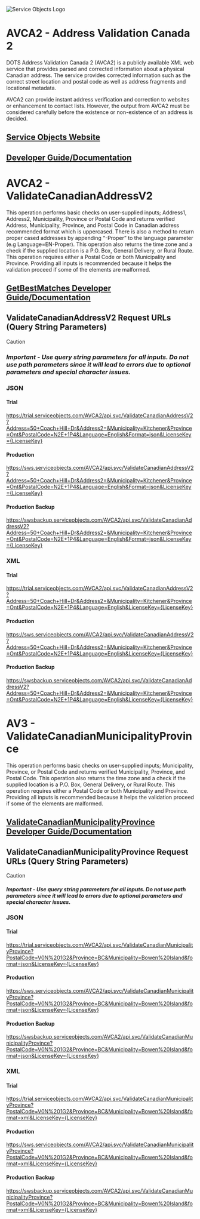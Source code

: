 ![Service Objects Logo](https://www.serviceobjects.com/wp-content/uploads/2021/05/SO-Logo-with-TM.gif "Service Objects Logo")

# AVCA2 - Address Validation Canada 2

DOTS Address Validation Canada 2 (AVCA2) is a publicly available XML web service that provides parsed and corrected information about a physical Canadian address. The service provides corrected information such as the correct street location and postal code as well as address fragments and locational metadata.

AVCA2 can provide instant address verification and correction to websites or enhancement to contact lists. However, the output from AVCA2 must be considered carefully before the existence or non-existence of an address is decided.

## [Service Objects Website](https://serviceobjects.com)
## [Developer Guide/Documentation](https://www.serviceobjects.com/docs/)

# AVCA2 - ValidateCanadianAddressV2

This operation performs basic checks on user-supplied inputs; Address1, Address2, Municipality, Province or Postal Code and returns verified Address, Municipality, Province, and Postal Code in Canadian address recommended format which is uppercased. There is also a method to return proper cased addresses by appending “-Proper” to the language parameter (e.g Language=EN-Proper). This operation also returns the time zone and a check if the supplied location is a P.O. Box, General Delivery, or Rural Route. This operation requires either a Postal Code or both Municipality and Province.  Providing all inputs is recommended because it helps the validation proceed if some of the elements are malformed.   

## [GetBestMatches Developer Guide/Documentation](https://www.serviceobjects.com/docs/dots-address-validation-us-3/av3-operations/av3-getbestmatches-recommended/)

## ValidateCanadianAddressV2 Request URLs (Query String Parameters)

>[!CAUTION]
>### *Important - Use query string parameters for all inputs.  Do not use path parameters since it will lead to errors due to optional parameters and special character issues.*


### JSON
#### Trial

https://trial.serviceobjects.com/AVCA2/api.svc/ValidateCanadianAddressV2?Address=50+Coach+Hill+Dr&Address2=&Municipality=Kitchener&Province=Ont&PostalCode=N2E+1P4&Language=English&Format=json&LicenseKey={LicenseKey}


#### Production

https://sws.serviceobjects.com/AVCA2/api.svc/ValidateCanadianAddressV2?Address=50+Coach+Hill+Dr&Address2=&Municipality=Kitchener&Province=Ont&PostalCode=N2E+1P4&Language=English&Format=json&LicenseKey={LicenseKey}

#### Production Backup

https://swsbackup.serviceobjects.com/AVCA2/api.svc/ValidateCanadianAddressV2?Address=50+Coach+Hill+Dr&Address2=&Municipality=Kitchener&Province=Ont&PostalCode=N2E+1P4&Language=English&Format=json&LicenseKey={LicenseKey}

### XML
#### Trial

https://trial.serviceobjects.com/AVCA2/api.svc/ValidateCanadianAddressV2?Address=50+Coach+Hill+Dr&Address2=&Municipality=Kitchener&Province=Ont&PostalCode=N2E+1P4&Language=English&LicenseKey={LicenseKey}

#### Production

https://sws.serviceobjects.com/AVCA2/api.svc/ValidateCanadianAddressV2?Address=50+Coach+Hill+Dr&Address2=&Municipality=Kitchener&Province=Ont&PostalCode=N2E+1P4&Language=English&LicenseKey={LicenseKey}

#### Production Backup

https://swsbackup.serviceobjects.com/AVCA2/api.svc/ValidateCanadianAddressV2?Address=50+Coach+Hill+Dr&Address2=&Municipality=Kitchener&Province=Ont&PostalCode=N2E+1P4&Language=English&LicenseKey={LicenseKey}

# AV3 - ValidateCanadianMunicipalityProvince

This operation performs basic checks on user-supplied inputs; Municipality, Province, or Postal Code and returns verified Municipality, Province, and Postal Code. This operation also returns the time zone and a check if the supplied location is a P.O. Box, General Delivery, or Rural Route. This operation requires either a Postal Code or both Municipality and Province. Providing all inputs is recommended because it helps the validation proceed if some of the elements are malformed.

## [ValidateCanadianMunicipalityProvince Developer Guide/Documentation](https://www.serviceobjects.com/docs/dots-address-validation-canada-2/avca2-operations/avca2-validatecanadianmunicipalityprovince/)

## ValidateCanadianMunicipalityProvince Request URLs (Query String Parameters)

>[!CAUTION]
>#### *Important - Use query string parameters for all inputs.  Do not use path parameters since it will lead to errors due to optional parameters and special character issues.*

### JSON
#### Trial

https://trial.serviceobjects.com/AVCA2/api.svc/ValidateCanadianMunicipalityProvince?PostalCode=V0N%201G2&Province=BC&Municipality=Bowen%20Island&format=json&LicenseKey={LicenseKey}

#### Production

https://sws.serviceobjects.com/AVCA2/api.svc/ValidateCanadianMunicipalityProvince?PostalCode=V0N%201G2&Province=BC&Municipality=Bowen%20Island&format=json&LicenseKey={LicenseKey}

#### Production Backup

https://swsbackup.serviceobjects.com/AVCA2/api.svc/ValidateCanadianMunicipalityProvince?PostalCode=V0N%201G2&Province=BC&Municipality=Bowen%20Island&format=json&LicenseKey={LicenseKey}

### XML
#### Trial

https://trial.serviceobjects.com/AVCA2/api.svc/ValidateCanadianMunicipalityProvince?PostalCode=V0N%201G2&Province=BC&Municipality=Bowen%20Island&format=xml&LicenseKey={LicenseKey}

#### Production

https://sws.serviceobjects.com/AVCA2/api.svc/ValidateCanadianMunicipalityProvince?PostalCode=V0N%201G2&Province=BC&Municipality=Bowen%20Island&format=xml&LicenseKey={LicenseKey}

#### Production Backup

https://swsbackup.serviceobjects.com/AVCA2/api.svc/ValidateCanadianMunicipalityProvince?PostalCode=V0N%201G2&Province=BC&Municipality=Bowen%20Island&format=xml&LicenseKey={LicenseKey}
